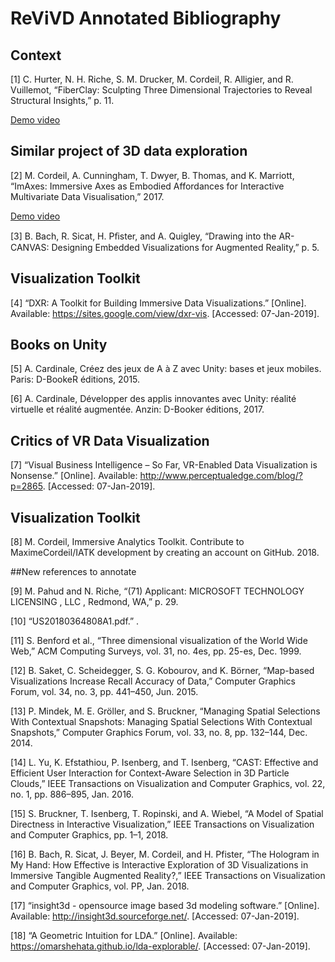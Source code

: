 # ReViVD Annotated Bibliography

## Context

[1]	C. Hurter, N. H. Riche, S. M. Drucker, M. Cordeil, R. Alligier, and R. Vuillemot, “FiberClay: Sculpting Three Dimensional Trajectories  to Reveal Structural Insights,” p. 11.

<a href="https://www.youtube.com/watch?v=8j9r9JKIqww">Demo video</a>

## Similar project of 3D data exploration
[2]	M. Cordeil, A. Cunningham, T. Dwyer, B. Thomas, and K. Marriott, “ImAxes: Immersive Axes as Embodied Affordances for Interactive Multivariate Data Visualisation,” 2017.

<a href="https://www.youtube.com/watch?v=hxqJJ934Reg">Demo video</a>

[3]	B. Bach, R. Sicat, H. Pﬁster, and A. Quigley, “Drawing into the AR-CANVAS: Designing Embedded Visualizations for Augmented Reality,” p. 5.

## Visualization Toolkit 
[4]	“DXR: A Toolkit for Building Immersive Data Visualizations.” [Online]. Available: https://sites.google.com/view/dxr-vis. [Accessed: 07-Jan-2019].

## Books on Unity
[5]	A. Cardinale, Créez des jeux de A à Z avec Unity: bases et jeux mobiles. Paris: D-BookeR éditions, 2015.

[6]	A. Cardinale, Développer des applis innovantes avec Unity: réalité virtuelle et réalité augmentée. Anzin: D-Booker éditions, 2017.

## Critics of VR Data Visualization
[7]	“Visual Business Intelligence – So Far, VR-Enabled Data Visualization is Nonsense.” [Online]. Available: http://www.perceptualedge.com/blog/?p=2865. [Accessed: 07-Jan-2019].

## Visualization Toolkit
[8]	M. Cordeil, Immersive Analytics Toolkit. Contribute to MaximeCordeil/IATK development by creating an account on GitHub. 2018.

##New references to annotate

[9]	M. Pahud and N. Riche, “(71) Applicant: MICROSOFT TECHNOLOGY LICENSING , LLC , Redmond, WA,” p. 29.

[10]	“US20180364808A1.pdf.” .

[11]	S. Benford et al., “Three dimensional visualization of the World Wide Web,” ACM Computing Surveys, vol. 31, no. 4es, pp. 25-es, Dec. 1999.

[12]	B. Saket, C. Scheidegger, S. G. Kobourov, and K. Börner, “Map-based Visualizations Increase Recall Accuracy of Data,” Computer Graphics Forum, vol. 34, no. 3, pp. 441–450, Jun. 2015.

[13]	P. Mindek, M. E. Gröller, and S. Bruckner, “Managing Spatial Selections With Contextual Snapshots: Managing Spatial Selections With Contextual Snapshots,” Computer Graphics Forum, vol. 33, no. 8, pp. 132–144, Dec. 2014.

[14]	L. Yu, K. Efstathiou, P. Isenberg, and T. Isenberg, “CAST: Effective and Efficient User Interaction for Context-Aware Selection in 3D Particle Clouds,” IEEE Transactions on Visualization and Computer Graphics, vol. 22, no. 1, pp. 886–895, Jan. 2016.

[15]	S. Bruckner, T. Isenberg, T. Ropinski, and A. Wiebel, “A Model of Spatial Directness in Interactive Visualization,” IEEE Transactions on Visualization and Computer Graphics, pp. 1–1, 2018.

[16]	B. Bach, R. Sicat, J. Beyer, M. Cordeil, and H. Pfister, “The Hologram in My Hand: How Effective is Interactive Exploration of 3D Visualizations in Immersive Tangible Augmented Reality?,” IEEE Transactions on Visualization and Computer Graphics, vol. PP, Jan. 2018.

[17]	“insight3d - opensource image based 3d modeling software.” [Online]. Available: http://insight3d.sourceforge.net/. [Accessed: 07-Jan-2019].

[18]	“A Geometric Intuition for LDA.” [Online]. Available: https://omarshehata.github.io/lda-explorable/. [Accessed: 07-Jan-2019].

























